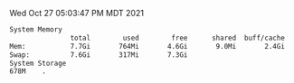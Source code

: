Wed Oct 27 05:03:47 PM MDT 2021
```bash
System Memory
               total        used        free      shared  buff/cache   available
Mem:           7.7Gi       764Mi       4.6Gi       9.0Mi       2.4Gi       6.6Gi
Swap:          7.6Gi       317Mi       7.3Gi
System Storage
678M	.
```
